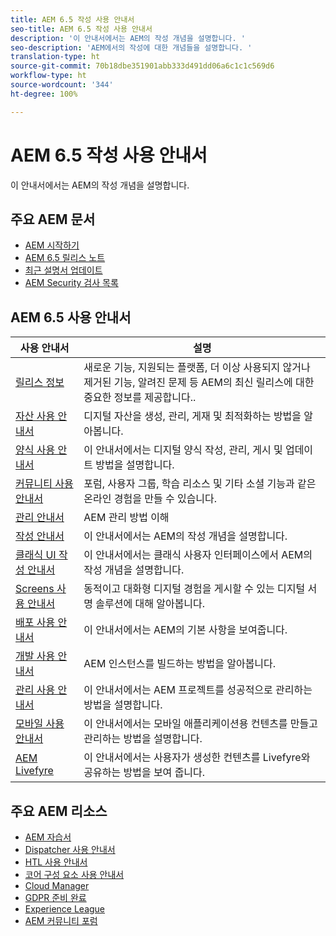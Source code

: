 ```yaml
---
title: AEM 6.5 작성 사용 안내서
seo-title: AEM 6.5 작성 사용 안내서
description: '이 안내서에서는 AEM의 작성 개념을 설명합니다. '
seo-description: 'AEM에서의 작성에 대한 개념들을 설명합니다. '
translation-type: ht
source-git-commit: 70b18dbe351901abb333d491dd06a6c1c1c569d6
workflow-type: ht
source-wordcount: '344'
ht-degree: 100%

---
```



# AEM 6.5 작성 사용 안내서

이 안내서에서는 AEM의 작성 개념을 설명합니다.

## 주요 AEM 문서

* [AEM 시작하기](https://helpx.adobe.com/kr/experience-manager/get-started.html)
* [AEM 6.5 릴리스 노트](/help/release-notes/home.md)
* [최근 설명서 업데이트](https://helpx.adobe.com/kr/experience-manager/documentation-updates.html)
* [AEM Security 검사 목록](/help/sites-administering/security-checklist.md)

## AEM 6.5 사용 안내서

| 사용 안내서 | 설명 |
|--- |---|
| [릴리스 정보](/help/release-notes/home.md) | 새로운 기능, 지원되는 플랫폼, 더 이상 사용되지 않거나 제거된 기능, 알려진 문제 등 AEM의 최신 릴리스에 대한 중요한 정보를 제공합니다.. |
| [자산 사용 안내서](/help/assets/home.md) | 디지털 자산을 생성, 관리, 게재 및 최적화하는 방법을 알아봅니다. |
| [양식 사용 안내서](/help/forms/home.md) | 이 안내서에서는 디지털 양식 작성, 관리, 게시 및 업데이트 방법을 설명합니다. |
| [커뮤니티 사용 안내서](/help/communities/home.md) | 포럼, 사용자 그룹, 학습 리소스 및 기타 소셜 기능과 같은 온라인 경험을 만들 수 있습니다. |
| [관리 안내서](/help/sites-administering/home.md) | AEM 관리 방법 이해 |
| [작성 안내서](/help/sites-authoring/home.md) | 이 안내서에서는 AEM의 작성 개념을 설명합니다. |
| [클래식 UI 작성 안내서](/help/sites-classic-ui-authoring/home.md) | 이 안내서에서는 클래식 사용자 인터페이스에서 AEM의 작성 개념을 설명합니다. |
| [Screens 사용 안내서](https://docs.adobe.com/content/help/ko-KR/experience-manager-screens/user-guide/aem-screens-introduction.html) | 동적이고 대화형 디지털 경험을 게시할 수 있는 디지털 서명 솔루션에 대해 알아봅니다. |
| [배포 사용 안내서](/help/sites-deploying/home.md) | 이 안내서에서는 AEM의 기본 사항을 보여줍니다. |
| [개발 사용 안내서](/help/sites-developing/home.md) | AEM 인스턴스를 빌드하는 방법을 알아봅니다. |
| [관리 사용 안내서](/help/managing/home.md) | 이 안내서에서는 AEM 프로젝트를 성공적으로 관리하는 방법을 설명합니다. |
| [모바일 사용 안내서](/help/mobile/home.md) | 이 안내서에서는 모바일 애플리케이션용 컨텐츠를 만들고 관리하는 방법을 설명합니다. |
| [AEM Livefyre](https://docs.adobe.com/content/help/ko-KR/livefyre/using/home.html) | 이 안내서에서는 사용자가 생성한 컨텐츠를 Livefyre와 공유하는 방법을 보여 줍니다. |

## 주요 AEM 리소스

* [AEM 자습서](https://helpx.adobe.com/kr/experience-manager/kt/index/aem-6-4-videos.html)
* [Dispatcher 사용 안내서](https://docs.adobe.com/content/help/ko-KR/experience-manager-dispatcher/using/dispatcher.html)
* [HTL 사용 안내서](https://docs.adobe.com/content/help/ko-KR/experience-manager-htl/using/overview.html)
* [코어 구성 요소 사용 안내서](https://docs.adobe.com/content/help/ko-KR/experience-manager-core-components/using/introduction.html)
* [Cloud Manager](https://docs.adobe.com/content/help/ko-KR/experience-manager-cloud-manager/using/introduction-to-cloud-manager.html)
* [GDPR 준비 완료](/help/managing/data-protection-and-privacy.md)
* [Experience League](https://guided.adobe.com/?promoid=K42KVXHD&amp;mv=other#solutions/experience-manager)
* [AEM 커뮤니티 포럼](https://forums.adobe.com/community/experience-cloud/marketing-cloud/experience-manager)